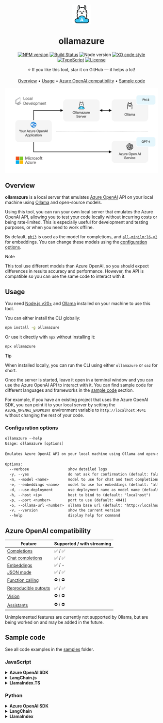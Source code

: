 <div align="center">

<img src="./docs/images/ollamazure-logo.png" alt="" align="center" height="64" />

# ollamazure

[![NPM version](https://img.shields.io/npm/v/ollamazure.svg?style=flat-square)](https://www.npmjs.com/package/ollamazure)
[![Build Status](https://img.shields.io/github/actions/workflow/status/sinedied/ollamazure/ci.yml?style=flat-square&label=Build)](https://github.com/sinedied/ollamazure/actions)
![Node version](https://img.shields.io/node/v/ollamazure?style=flat-square)
[![XO code style](https://img.shields.io/badge/code_style-XO-5ed9c7?style=flat-square)](https://github.com/sindresorhus/xo)
[![TypeScript](https://img.shields.io/badge/TypeScript-blue?style=flat-square&logo=typescript&logoColor=white)](https://www.typescriptlang.org)
[![License](https://img.shields.io/badge/license-MIT-blue?style=flat-square)](LICENSE)

⭐ If you like this tool, star it on GitHub — it helps a lot!

[Overview](#overview) • [Usage](#usage) • [Azure OpenAI compatibility](#azure-openai-compatibility) • [Sample code](#sample-code)

<img src="./docs/images/architecture.drawio.png" alt="ollamazure architecture" align="center" width="600" />

</div>

## Overview

**ollamazure** is a local server that emulates [Azure OpenAI](https://learn.microsoft.com/azure/ai-services/openai/overview) API on your local machine using [Ollama](https://ollama.com) and open-source models.

Using this tool, you can run your own local server that emulates the Azure OpenAI API, allowing you to test your code locally without incurring costs or being rate-limited. This is especially useful for development and testing purposes, or when you need to work offline.

By default, [`phi3`](https://ollama.com/library/phi3) is used as the model for completions, and [`all-minilm:l6-v2`](https://ollama.com/library/all-minilm:l6-v2) for embeddings. You can change these models using the [configuration options](#configuration-options).

> [!NOTE]
> This tool use different models than Azure OpenAI, so you should expect differences in results accuracy and performance. However, the API is compatible so you can use the same code to interact with it.

## Usage

You need [Node.js v20+](https://nodejs.org) and [Ollama](https://ollama.com) installed on your machine to use this tool.

You can either install the CLI globally:

```bash
npm install -g ollamazure
```

Or use it directly with `npx` without installing it:

```bash
npx ollamazure
```

> [!TIP]
> When installed locally, you can run the CLI using either `ollamazure` or `oaz` for short.

Once the server is started, leave it open in a terminal window and you can use the Azure OpenAI API to interact with it. You can find sample code for different languages and frameworks in the [sample code](#sample-code) section.

For example, if you have an existing project that uses the Azure OpenAI SDK, you can point it to your local server by setting the `AZURE_OPENAI_ENDPOINT` environment variable to `http://localhost:4041` without changing the rest of your code.

### Configuration options

```txt
ollamazure --help
Usage: ollamazure [options]

Emulates Azure OpenAI API on your local machine using Ollama and open-source models.

Options:
  --verbose                  show detailed logs
  -y, --yes                  do not ask for confirmation (default: false)
  -m, --model <name>         model to use for chat and text completions (default: "phi3")
  -e, --embeddings <name>    model to use for embeddings (default: "all-minilm:l6-v2")
  -d, --use-deployment       use deployment name as model name (default: false)
  -h, --host <ip>            host to bind to (default: "localhost")
  -p, --port <number>        port to use (default: 4041)
  -o, --ollama-url <number>  ollama base url (default: "http://localhost:11434")
  -v, --version              show the current version
  --help                     display help for command
```

## Azure OpenAI compatibility

| Feature | Supported / with streaming |
| ------- | -------------------------- |
| [Completions](https://learn.microsoft.com/azure/ai-services/openai/reference#completions) | ✅ / ✅ |
| [Chat completions](https://learn.microsoft.com/azure/ai-services/openai/reference#chat-completions) | ✅ / ✅ |
| [Embeddings](https://learn.microsoft.com/azure/ai-services/openai/reference#embeddings) | ✅ / - |
| [JSON mode](https://learn.microsoft.com/azure/ai-services/openai/how-to/json-mode?tabs=python) | ✅ / ✅ |
| [Function calling](https://learn.microsoft.com/azure/ai-services/openai/how-to/function-calling) | ⛔ / ⛔ |
| [Reproducible outputs](https://learn.microsoft.com/azure/ai-services/openai/how-to/reproducible-output?tabs=pyton) | ✅ / ✅ |
| [Vision](https://learn.microsoft.com/azure/ai-services/openai/how-to/gpt-with-vision?tabs=rest%2Csystem-assigned%2Cresource) | ⛔ / ⛔ |
| [Assistants](https://learn.microsoft.com/azure/ai-services/openai/how-to/assistant) | ⛔ / ⛔ |

Unimplemented features are currently not supported by Ollama, but are being worked on and may be added in the future.

## Sample code

See all code examples in the [samples](samples) folder.

### JavaScript

<details>
<summary><b>Azure OpenAI SDK</b></summary><br>


```typescript
import { AzureOpenAI } from 'openai';

const openai = new AzureOpenAI({
  // This is where you point to your local server
  endpoint: 'http://localhost:4041',

  // Parameters below must be provided but are not used by the local server
  apiKey: '123456',
  apiVersion: '2024-02-01',
  deployment: 'gpt-4',
});

const chatCompletion = await openai.chat.completions.create({
  messages: [{ role: 'user', content: 'Say hello!' }],
});

console.log('Chat completion: ' + chatCompletion.choices[0]!.message?.content);
```

> [!TIP]
> Alternatively, you can set the `AZURE_OPENAI_ENDPOINT` environment variable to `http://localhost:4041` instead of passing it to the constructor. Everything else will work the same.

If you're using managed identity, this will work as well unless you're in a local container. In that case, you can use a dummy function `() => '1'` for the the `azureADTokenProvider` parameter in the constructor.

</details>

<details>
<summary><b>LangChain.js</b></summary><br>

```typescript
import { AzureChatOpenAI } from '@langchain/openai';

// Chat completion
const model = new AzureChatOpenAI({
  // This is where you point to your local server
  azureOpenAIBasePath: 'http://localhost:4041/openai/deployments',

  // Parameters below must be provided but are not used by the local server
  azureOpenAIApiKey: '123456',
  azureOpenAIApiVersion: '2024-02-01',
  azureOpenAIApiDeploymentName: 'gpt-4'
});

const completion = await model.invoke([{ type: 'human', content: 'Say hello!' }]);
console.log(completion.content);
```

> [!TIP]
> Alternatively, you can set the `AZURE_OPENAI_BASE_PATH` environment variable to `http://localhost:4041/openai/deployments` instead of passing it to the constructor. Everything else will work the same.

If you're using managed identity this will work the same unless you're in a local container. In that case, you can use a dummy function `() => '1'` for the the `azureADTokenProvider` parameter in the constructor.

</details>

<details>
<summary><b>LlamaIndex.TS</b></summary><br>


```typescript
import { OpenAI } from "llamaindex";

// Chat completion
const llm = new OpenAI({
  azure: {
    // This is where you point to your local server
    endpoint: 'http://localhost:4041',

    // Parameters below must be provided but are not used by the local server
    apiKey: '123456',
    apiVersion: '2024-02-01',
    deployment: 'gpt-4'
  }
});

const chatCompletion = await llm.chat({
  messages: [{ role: 'user', content: 'Say hello!' }]
});

console.log(chatCompletion.message.content);
```

> [!TIP]
> Alternatively, you can set the `AZURE_OPENAI_ENDPOINT` environment variable to `http://localhost:4041` instead of passing it to the constructor. Everything else will work the same.

If you're using managed identity, this will work as well unless you're in a local container. In that case, you can use a dummy function `() => '1'` for the the `azureADTokenProvider` parameter in the constructor.

</details>

### Python

<details>
<summary><b>Azure OpenAI SDK</b></summary><br>

```python
from openai import AzureOpenAI

openai = AzureOpenAI(
    # This is where you point to your local server
    azure_endpoint="http://localhost:4041",

    # Parameters below must be provided but are not used by the local server
    # api_key="123456",
    api_version="2024-02-01"
)

# Chat completion
chat_completion = openai.chat.completions.create(
    # Model must be provided but is not used by the local server
    model="gpt-4",
    messages=[
        {"role": "system", "content": "You are a helpful assistant."},
        {"role": "user", "content": "Say hello!"}
    ]
)

print(chat_completion.choices[0].message.content)
```

> [!TIP]
> Alternatively, you can set the `AZURE_OPENAI_ENDPOINT` environment variable to `http://localhost:4041` instead of passing it to the constructor. Everything else will work the same.

If you're using managed identity, this will work as well unless you're in a local container. In that case, you can use a dummy function `lambda:"1"` for the the `azure_ad_token_provider` parameter in the constructor.

</details>

<details>
<summary><b>LangChain</b></summary><br>

```python
from langchain_openai import AzureChatOpenAI

# Chat completion
model = AzureChatOpenAI(
    # This is where you point to your local server
    azure_endpoint="http://localhost:4041",

    # Parameters below must be provided but are not used by the local server
    api_key="123456",
    api_version="2024-02-01",
    azure_deployment="gpt-4"
)

chat_completion = model.invoke([{"type": "human", "content": "Say hello!"}])
print(chat_completion.content)
```

> [!TIP]
> Alternatively, you can set the `AZURE_OPENAI_ENDPOINT` environment variable to `http://localhost:4041` instead of passing it to the constructor. Everything else will work the same.

If you're using managed identity, this will work as well unless you're in a local container. In that case, you can use a dummy function `lambda:"1"` for the the `azure_ad_token_provider` parameter in the constructor.

</details>

<details>
<summary><b>LlamaIndex</b></summary><br>

```python
from llama_index.core.llms import ChatMessage
from llama_index.llms.azure_openai import AzureOpenAI

# Chat completion
llm = AzureOpenAI(
    # This is where you point to your local server
    azure_endpoint="http://localhost:4041",

    # Parameters below must be provided but are not used by the local server
    api_key="123456",
    api_version="2024-02-01",
    engine="gpt-4"
)

chat_completion = llm.chat([ChatMessage(role="user", content="Say hello!")])
print(chat_completion.message.content)
```

> [!TIP]
> Alternatively, you can set the `AZURE_OPENAI_ENDPOINT` environment variable to `http://localhost:4041` instead of passing it to the constructor. Everything else will work the same.

If you're using managed identity, this will work as well unless you're in a local container. In that case, you can use a dummy function `lambda:"1"` for the the `azure_ad_token_provider` parameter in the constructor.

</details>
